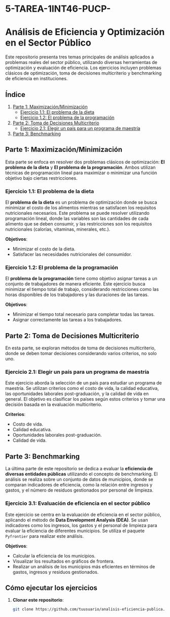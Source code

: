 # 5-TAREA-1INT46-PUCP-

# Análisis de Eficiencia y Optimización en el Sector Público

Este repositorio presenta tres temas principales de análisis aplicados a problemas reales del sector público, utilizando diversas herramientas de optimización y evaluación de eficiencia. Los ejercicios incluyen problemas clásicos de optimización, toma de decisiones multicriterio y benchmarking de eficiencia en instituciones.

## Índice

1. [Parte 1: Maximización/Minimización](#parte-1-maximizaciónminimización)
    - [Ejercicio 1.1: El problema de la dieta](#ejercicio-11-el-problema-de-la-dieta)
    - [Ejercicio 1.2: El problema de la programación](#ejercicio-12-el-problema-de-la-programación)
2. [Parte 2: Toma de Decisiones Multicriterio](#parte-2-toma-de-decisiones-multicriterio)
    - [Ejercicio 2.1: Elegir un país para un programa de maestría](#ejercicio-21-elegir-un-país-para-un-programa-de-maestría)
3. [Parte 3: Benchmarking](#parte-3-benchmarking)

## Parte 1: Maximización/Minimización

Esta parte se enfoca en resolver dos problemas clásicos de optimización: **El problema de la dieta** y **El problema de la programación**. Ambos utilizan técnicas de programación lineal para maximizar o minimizar una función objetivo bajo ciertas restricciones.

### Ejercicio 1.1: El problema de la dieta

El **problema de la dieta** es un problema de optimización donde se busca minimizar el costo de los alimentos mientras se satisfacen los requisitos nutricionales necesarios. Este problema se puede resolver utilizando programación lineal, donde las variables son las cantidades de cada alimento que se deben consumir, y las restricciones son los requisitos nutricionales (calorías, vitaminas, minerales, etc.).

**Objetivos**:
- Minimizar el costo de la dieta.
- Satisfacer las necesidades nutricionales del consumidor.

### Ejercicio 1.2: El problema de la programación

El **problema de la programación** tiene como objetivo asignar tareas a un conjunto de trabajadores de manera eficiente. Este ejercicio busca minimizar el tiempo total de trabajo, considerando restricciones como las horas disponibles de los trabajadores y las duraciones de las tareas.

**Objetivos**:
- Minimizar el tiempo total necesario para completar todas las tareas.
- Asignar correctamente las tareas a los trabajadores.

## Parte 2: Toma de Decisiones Multicriterio

En esta parte, se exploran métodos de toma de decisiones multicriterio, donde se deben tomar decisiones considerando varios criterios, no solo uno.

### Ejercicio 2.1: Elegir un país para un programa de maestría

Este ejercicio aborda la selección de un país para estudiar un programa de maestría. Se utilizan criterios como el costo de vida, la calidad educativa, las oportunidades laborales post-graduación, y la calidad de vida en general. El objetivo es clasificar los países según estos criterios y tomar una decisión basada en la evaluación multicriterio.

**Criterios**:
- Costo de vida.
- Calidad educativa.
- Oportunidades laborales post-graduación.
- Calidad de vida.

## Parte 3: Benchmarking

La última parte de este repositorio se dedica a evaluar la **eficiencia de diversas entidades públicas** utilizando el concepto de benchmarking. El análisis se realiza sobre un conjunto de datos de municipios, donde se comparan indicadores de eficiencia, como la relación entre ingresos y gastos, y el número de residuos gestionados por personal de limpieza.

### Ejercicio 3.1: Evaluación de eficiencia en el sector público

Este ejercicio se centra en la evaluación de eficiencia en el sector público, aplicando el método de **Data Envelopment Analysis (DEA)**. Se usan indicadores como los ingresos, los gastos y el personal de limpieza para evaluar la eficiencia de diferentes municipios. Se utiliza el paquete `Pyfrontier` para realizar este análisis.

**Objetivos**:
- Calcular la eficiencia de los municipios.
- Visualizar los resultados en gráficos de frontera.
- Realizar un análisis de los municipios más eficientes en términos de gastos, ingresos y residuos gestionados.

## Cómo ejecutar los ejercicios

1. **Clonar este repositorio**:

   ```bash
   git clone https://github.com/tuusuario/analisis-eficiencia-publica.git
